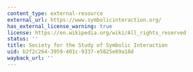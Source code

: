 ```yaml
---
content_type: external-resource
external_url: https://www.symbolicinteraction.org/
has_external_license_warning: true
license: https://en.wikipedia.org/wiki/All_rights_reserved
status: ''
title: Society for the Study of Symbolic Interaction
uid: b2f2c264-3959-401c-9337-e5825e69a18d
wayback_url: ''
---
```

